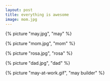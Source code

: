 ```yaml
---
layout: post
title: everything is awesome
image: mom.jpg
---
```


<!--more-->

{% picture "may.jpg", "may" %}

{% picture "mom.jpg", "mom" %}

{% picture "rosa.jpg", "rosa" %}

{% picture "dad.jpg", "dad" %}

{% picture "may-at-work.gif", "may builder" %}
